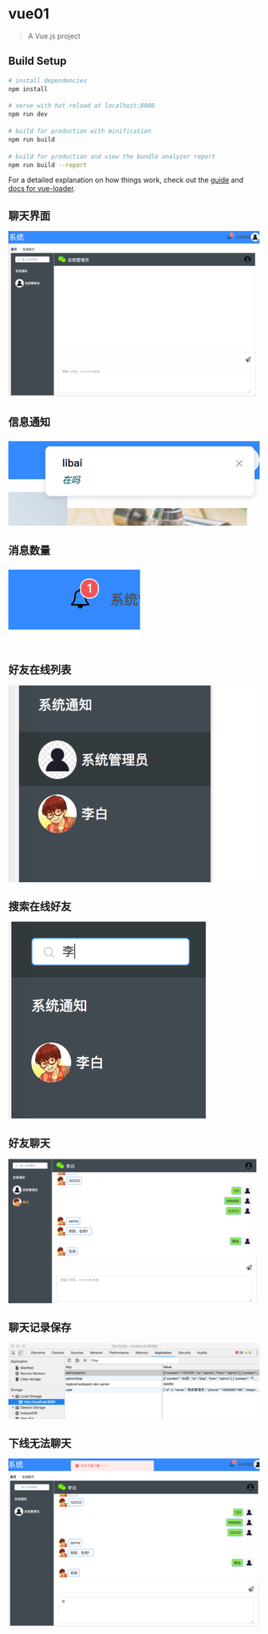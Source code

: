 # vue01

> A Vue.js project

## Build Setup

``` bash
# install dependencies
npm install

# serve with hot reload at localhost:8080
npm run dev

# build for production with minification
npm run build

# build for production and view the bundle analyzer report
npm run build --report
```

For a detailed explanation on how things work, check out the [guide](http://vuejs-templates.github.io/webpack/) and [docs for vue-loader](http://vuejs.github.io/vue-loader).

## 聊天界面
![Image text](https://github.com/IAmKrisWu/img-folder/blob/master/%E8%81%8A%E5%A4%A9%E7%95%8C%E9%9D%A2.png)

## 信息通知
![Image text](https://github.com/IAmKrisWu/img-folder/blob/master/%E6%B6%88%E6%81%AF%E9%80%9A%E7%9F%A5.png)

## 消息数量
![Image text](https://github.com/IAmKrisWu/img-folder/blob/master/%E6%B6%88%E6%81%AF%E6%95%B0%E9%87%8F.png)

## 好友在线列表
![Image text](https://github.com/IAmKrisWu/img-folder/blob/master/%E5%9C%A8%E7%BA%BF%E5%88%97%E8%A1%A8.png)

## 搜索在线好友
![Image text](https://github.com/IAmKrisWu/img-folder/blob/master/%E5%A5%BD%E5%8F%8B%E6%90%9C%E7%B4%A2.png)

## 好友聊天
![Image text](https://github.com/IAmKrisWu/img-folder/blob/master/%E5%A5%BD%E5%8F%8B%E5%AF%B9%E8%AF%9D.png)

## 聊天记录保存
![Image text](https://github.com/IAmKrisWu/img-folder/blob/master/%E8%81%8A%E5%A4%A9%E8%AE%B0%E5%BD%95%E4%BF%9D%E5%AD%98.png)

## 下线无法聊天
![Image text](https://github.com/IAmKrisWu/img-folder/blob/master/%E4%B8%8B%E7%BA%BF%E6%97%A0%E6%B3%95%E8%81%8A%E5%A4%A9.png)


